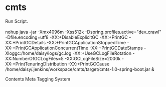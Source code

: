 # cmts

Run Script. <br><br>
nohup java -jar -Xmx4096m -Xss512k -Dspring.profiles.active="dev_crawl" -Dfile.encoding=utf8 -XX:+DisableExplicitGC -XX:+PrintGC -XX:+PrintGCDetails -XX:+PrintGCApplicationStoppedTime -XX:+PrintGCApplicationConcurrentTime -XX:+PrintGCDateStamps -Xloggc:/home/daisy/logs/gc.log -XX:+UseGCLogFileRotation -XX:NumberOfGCLogFiles=5 -XX:GCLogFileSize=2000k  -XX:+PrintTenuringDistribution -XX:+PrintGCCause /home/daisy/.jenkins/workspace/cmts/target/cmts-1.0-spring-boot.jar &


Contents Meta Tagging System
